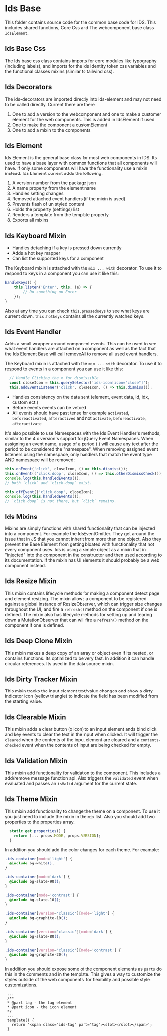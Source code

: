 # Ids Base

This folder contains source code for the common base code for IDS. This includes shared functions, Core Css and The webcomponent base class `IdsElement`.

## Ids Base Css

The Ids base css class contains imports for core modules like typography (including labels), and imports for the Ids Identity token css variables and the functional classes mixins (similar to tailwind css).

## Ids Decorators

The ids-decorators are imported directly into ids-element and may not need to be called directly. Current there are there

1. One to add a version to the webcomponent and one to make a customer element for the web components. This is added in IdsElement if used
1. One to make the component a customElement
1. One to add a mixin to the components

## Ids Element

Ids Element is the general base class for most web components in IDS. Its used to have a base layer with common functions that all components will have. If only some components will have the functionality use a mixin instead. Ids Element current adds the following:

1. A version number from the package json
1. A name property from the element name
1. Handles setting changes
1. Removed attached event handlers (if the mixin is used)
1. Prevents flash of un styled content
1. Holds the property (settings) list
1. Renders a template from the template property
1. Exports all mixins

## Ids Keyboard Mixin

- Handles detaching if a key is pressed down currently
- Adds a hot key mapper
- Can list the supported keys for a component

The Keyboard mixin is attached with the `mix ... with` decorator. To use it to respond to keys in a component you can use it like this:

```js
handleKeys() {
    this.listen('Enter', this, (e) => {
        // Do something on Enter
    });
}
```

Also at any time you can check `this.pressedKeys` to see what keys are current down. `this.hotkeys` contains all the currently watched keys.

## Ids Event Handler

Adds a small wrapper around component events. This can be used to see what event handlers are attached on a component as well as the fact that the Ids Element Base will call removeAll to remove all used event handlers.

The Keyboard mixin is attached with the `mix ... with` decorator. To use it to respond to events in a component you can use it like this:

```js
  // Handle Clicking the x for dismissible
  const closeIcon = this.querySelector('ids-icon[icon="close"]');
  this.addEventListener('click', closeIcon, () => this.dismiss());
```

- Handles consistency on the data sent (element, event data, id, idx, custom ect.)
- Before events events can be vetoed
- All events should have past tense for example `activated`, `beforeactivated`, `afteractived` and not `activate`, `beforeactivate`, `afteractivate`

It's also possible to use Namespaces with the Ids Event Handler's methods, similar to the 4.x version's support for jQuery Event Namespaces.  When assigning an event name, usage of a period (.) will cause any text after the period to be considered the "namespace".  When removing assigned event listeners using the namespace, only handlers that match the event type AND namespace will be removed:

```js
this.onEvent('click', closeIcon, () => this.dismiss());
this.onEvent(('click.doop', closeIcon, () => this.otherDismissCheck());
console.log(this.handledEvents());
// both `click` and `click.doop` exist.

this.offEvent(('click.doop', closeIcon);
console.log(this.handledEvents());
// `click.doop` is not there, but `click` remains.
```

## Ids Mixins

Mixins are simply functions with shared functionality that can be injected into a component. For example the IdsEventOmitter. They get around the issue that in JS that you cannot inherit from more than one object. Also they prevent the Base Element from getting bloated with functionality that not every component uses. Ids is using a simple object as a mixin that in "injected" into the component in the constructor and then used according to its documentation. If the mixin has UI elements it should probably be a web component instead.

## Ids Resize Mixin

This mixin contains lifecycle methods for making a component detect page and element resizing.  The mixin allows a component to be registered against a global instance of ResizeObserver, which can trigger size changes throughout the UI, and fire a `refresh()` method on the component if one is defined.  The mixin also has lifecycle methods for setting up and tearing down a MutationObserver that can will fire a `refresh()` method on the component if one is defined.

## Ids Deep Clone Mixin

This mixin makes a deep copy of an array or object even if its nested, or contains functions. Its optimized to be very fast. In addition it can handle circular references. Its used in the data source mixin.

## Ids Dirty Tracker Mixin

This mixin tracks the input element text/value changes and show a dirty indicator icon (yellow triangle) to indicate the field has been modified from the starting value.

## Ids Clearable Mixin

This mixin adds a clear button (x icon) to an input element ands bind click and key events to clear the text in the input when clicked. It will trigger the `cleared` when the contents of the input element are cleared and a `contents-checked` event when the contents of input are being checked for empty.

## Ids Validation Mixin

This mixin add functionality for validation to the component. This includes a add/remove message function api.  Also triggers the `validated` event when evaluated and passes an `isValid` argument for the current state.

## Ids Theme Mixin

This mixin add functionality to change the theme on a component. To use it you just need to include the mixin in the `mix` list. Also you should add two properties to the properties array.

```js
  static get properties() {
    return [... props.MODE, props.VERSION];
  }
```

In addition you should add the color changes for each theme. For example:

```css
.ids-container[mode='light'] {
  @include bg-white();
}

.ids-container[mode='dark'] {
  @include bg-slate-90();
}

.ids-container[mode='contrast'] {
  @include bg-slate-10();
}

.ids-container[version='classic'][mode='light'] {
  @include bg-graphite-10();
}

.ids-container[version='classic'][mode='dark'] {
  @include bg-slate-80();
}

.ids-container[version='classic'][mode='contrast'] {
  @include bg-graphite-20();
}
```

In addition you should expose some of the component elements as `parts` do this in the comments and in the template. This gives a way to customize the styles outside of the web components, for flexibility and possible style customizations.

```
 ...
 /**
 * @part tag - the tag element
 * @part icon - the icon element
 */
 ...
 template() {
   return '<span class="ids-tag" part="tag"><slot></slot></span>';
 }
```
